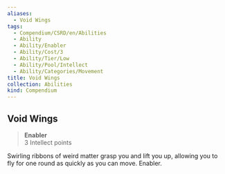 ```yaml
---
aliases:
  - Void Wings
tags:
  - Compendium/CSRD/en/Abilities
  - Ability
  - Ability/Enabler
  - Ability/Cost/3
  - Ability/Tier/Low
  - Ability/Pool/Intellect
  - Ability/Categories/Movement
title: Void Wings
collection: Abilities
kind: Compendium
---
```

## Void Wings  
>**Enabler**  
>3 Intellect points
  
Swirling ribbons of weird matter grasp you and lift you up, allowing you to fly for one round as quickly as you can move. Enabler.